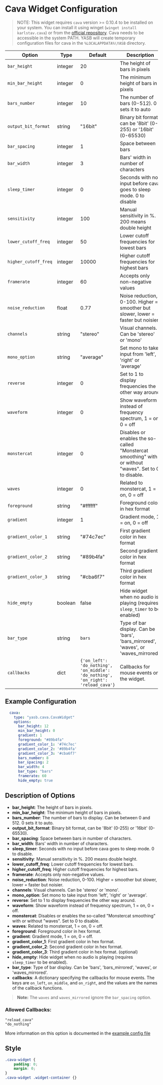 # Cava Widget Configuration

> NOTE: This widget requires `cava` version >= 0.10.4 to be installed on your system. You can install it using winget (`winget install karlstav.cava`) or from the [official repository](https://github.com/karlstav/cava/releases). Cava needs to be accessible in the system PATH. YASB will create temporary configuration files for cava in the `%LOCALAPPDATA%\YASB` directory.

| Option | Type | Default | Description |
|--------|------|---------|-------------|
| `bar_height` | integer | 20 | The height of bars in pixels |
| `min_bar_height` | integer | 0 | The minimum height of bars in pixels |
| `bars_number` | integer | 10 | The number of bars (0-512). 0 sets it to auto |
| `output_bit_format` | string | "16bit" | Binary bit format, can be '8bit' (0-255) or '16bit' (0-65530) |
| `bar_spacing` | integer | 1 | Space between bars |
| `bar_width` | integer | 3 | Bars' width in number of characters |
| `sleep_timer` | integer | 0 | Seconds with no input before cava goes to sleep mode. 0 to disable |
| `sensitivity` | integer | 100 | Manual sensitivity in %. 200 means double height |
| `lower_cutoff_freq` | integer | 50 | Lower cutoff frequencies for lowest bars |
| `higher_cutoff_freq` | integer | 10000 | Higher cutoff frequencies for highest bars |
| `framerate` | integer | 60 | Accepts only non-negative values |
| `noise_reduction` | float | 0.77 | Noise reduction, 0-100. Higher = smoother but slower, lower = faster but noisier |
| `channels` | string | "stereo" | Visual channels. Can be 'stereo' or 'mono' |
| `mono_option` | string | "average" | Set mono to take input from 'left', 'right' or 'average' |
| `reverse` | integer | 0 | Set to 1 to display frequencies the other way around |
| `waveform` | integer | 0 | Show waveform instead of frequency spectrum, 1 = on, 0 = off |
| `monstercat` | integer | 0 | Disables or enables the so-called "Monstercat smoothing" with or without "waves". Set to 0 to disable. |
| `waves` | integer | 0 | Related to monstercat, 1 = on, 0 = off |
| `foreground` | string | "#ffffff" | Foreground color in hex format |
| `gradient` | integer | 1 | Gradient mode, 1 = on, 0 = off |
| `gradient_color_1` | string | "#74c7ec" | First gradient color in hex format |
| `gradient_color_2` | string | "#89b4fa" | Second gradient color in hex format |
| `gradient_color_3` | string | "#cba6f7" | Third gradient color in hex format |
| `hide_empty` | boolean | false | Hide widget when no audio is playing (requires `sleep_timer` to be enabled) |
| `bar_type`         | string  | `bars`  | Type of bar display. Can be 'bars', 'bars_mirrored', 'waves', or 'waves_mirrored'. |
| `callbacks`         | dict    | `{'on_left': 'do_nothing', 'on_middle': 'do_nothing', 'on_right': 'reload_cava'}` | Callbacks for mouse events on the widget. |

## Example Configuration

```yaml
  cava:
    type: "yasb.cava.CavaWidget"
    options:
      bar_height: 12
      min_bar_height: 0
      gradient: 1
      foreground: "#89b4fa"
      gradient_color_1: '#74c7ec'
      gradient_color_2: '#89b4fa'
      gradient_color_3: '#cba6f7'
      bars_number: 8
      bar_spacing: 2
      bar_width: 4
      bar_type: "bars"
      framerate: 60
      hide_empty: true
```

## Description of Options

- **bar_height**: The height of bars in pixels.
- **min_bar_height**: The minimum height of bars in pixels.
- **bars_number**: The number of bars to display. Can be between 0 and 512. 0 sets it to auto.
- **output_bit_format**: Binary bit format, can be '8bit' (0-255) or '16bit' (0-65530).
- **bar_spacing**: Space between bars in number of characters.
- **bar_width**: Bars' width in number of characters.
- **sleep_timer**: Seconds with no input before cava goes to sleep mode. 0 to disable.
- **sensitivity**: Manual sensitivity in %. 200 means double height.
- **lower_cutoff_freq**: Lower cutoff frequencies for lowest bars.
- **higher_cutoff_freq**: Higher cutoff frequencies for highest bars.
- **framerate**: Accepts only non-negative values.
- **noise_reduction**: Noise reduction, 0-100. Higher = smoother but slower, lower = faster but noisier.
- **channels**: Visual channels. Can be 'stereo' or 'mono'.
- **mono_option**: Set mono to take input from 'left', 'right' or 'average'.
- **reverse**: Set to 1 to display frequencies the other way around.
- **waveform**: Show waveform instead of frequency spectrum, 1 = on, 0 = off.
- **monstercat**: Disables or enables the so-called "Monstercat smoothing" with or without "waves". Set to 0 to disable.
- **waves**: Related to monstercat, 1 = on, 0 = off.
- **foreground**: Foreground color in hex format.
- **gradient**: Gradient mode, 1 = on, 0 = off.
- **gradient_color_1**: First gradient color in hex format.
- **gradient_color_2**: Second gradient color in hex format.
- **gradient_color_3**: Third gradient color in hex format. (optional)
- **hide_empty**: Hide widget when no audio is playing (requires `sleep_timer` to be enabled).
- **bar_type**: Type of bar display. Can be 'bars', 'bars_mirrored', 'waves', or 'waves_mirrored'.
- **callbacks**: A dictionary specifying the callbacks for mouse events. The keys are `on_left`, `on_middle`, and `on_right`, and the values are the names of the callback functions.

> **Note:** The `waves` and `waves_mirrored` ignore the `bar_spacing` option.

### Allowed Callbacks:
```
"reload_cava"
"do_nothing"
```



More information on this option is documented in the [example config file](https://github.com/karlstav/cava/blob/master/example_files/config)

## Style
```css
.cava-widget {
    padding: 0;
    margin: 0;
}
.cava-widget .widget-container {}
```
